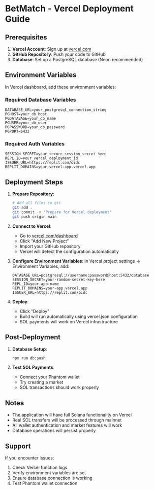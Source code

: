# BetMatch - Vercel Deployment Guide

## Prerequisites

1. **Vercel Account**: Sign up at [vercel.com](https://vercel.com)
2. **GitHub Repository**: Push your code to GitHub
3. **Database**: Set up a PostgreSQL database (Neon recommended)

## Environment Variables

In Vercel dashboard, add these environment variables:

### Required Database Variables
```
DATABASE_URL=your_postgresql_connection_string
PGHOST=your_db_host
PGDATABASE=your_db_name
PGUSER=your_db_user
PGPASSWORD=your_db_password
PGPORT=5432
```

### Required Auth Variables
```
SESSION_SECRET=your_secure_session_secret_here
REPL_ID=your_vercel_deployment_id
ISSUER_URL=https://replit.com/oidc
REPLIT_DOMAINS=your-vercel-app.vercel.app
```

## Deployment Steps

1. **Prepare Repository**:
   ```bash
   # Add all files to git
   git add .
   git commit -m "Prepare for Vercel deployment"
   git push origin main
   ```

2. **Connect to Vercel**:
   - Go to [vercel.com/dashboard](https://vercel.com/dashboard)
   - Click "Add New Project"
   - Import your GitHub repository
   - Vercel will detect the configuration automatically

3. **Configure Environment Variables**:
   In Vercel project settings → Environment Variables, add:
   ```
   DATABASE_URL=postgresql://username:password@host:5432/database
   SESSION_SECRET=your-random-secret-key-here
   REPL_ID=your-app-name
   REPLIT_DOMAINS=your-app.vercel.app
   ISSUER_URL=https://replit.com/oidc
   ```

4. **Deploy**:
   - Click "Deploy" 
   - Build will run automatically using vercel.json configuration
   - SOL payments will work on Vercel infrastructure

## Post-Deployment

1. **Database Setup**:
   ```bash
   npm run db:push
   ```

2. **Test SOL Payments**:
   - Connect your Phantom wallet
   - Try creating a market
   - SOL transactions should work properly

## Notes

- The application will have full Solana functionality on Vercel
- Real SOL transfers will be processed through mainnet
- All wallet authentication and market features will work
- Database operations will persist properly

## Support

If you encounter issues:
1. Check Vercel function logs
2. Verify environment variables are set
3. Ensure database connection is working
4. Test Phantom wallet connection